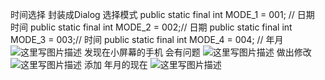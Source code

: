 时间选择 封装成Dialog
选择模式 
    public static final int MODE_1 = 001; // 日期 时间
    public static final int MODE_2 = 002;// 日期
    public static final int MODE_3 = 003;// 时间
    public static final int MODE_4 = 004; // 年月
![这里写图片描述](http://img.blog.csdn.net/20160812141333112)
发现在小屏幕的手机 会有问题 
![这里写图片描述](http://img.blog.csdn.net/20160820113726824)
做出修改 
![这里写图片描述](http://img.blog.csdn.net/20160820113745152)
添加  年月的现在 
![这里写图片描述](http://img.blog.csdn.net/20161121153307682)


